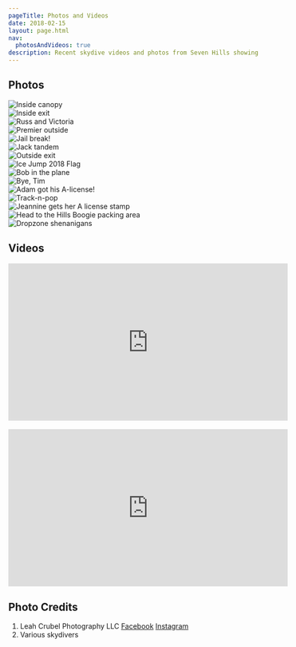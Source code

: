 ```yaml
---
pageTitle: Photos and Videos
date: 2018-02-15
layout: page.html
nav:
  photosAndVideos: true
description: Recent skydive videos and photos from Seven Hills showing some of the jumps and fun we've been having!
---
```


## Photos

<div class="images-gallery">
  <div><img src="../img/inside-canopy.jpg" alt="Inside canopy"></div>
  <div><img src="../img/inside-exit.jpg" alt="Inside exit"></div>
  <div><img src="../img/russ-and-victoria.jpg" alt="Russ and Victoria"></div>
  <div><img src="../img/premier-outside.jpg" alt="Premier outside"></div>
  <div><img src="../img/jail-break.jpg" alt="Jail break!"></div>
  <div><img src="../img/jack-tandem.jpg" alt="Jack tandem"></div>
  <div><img src="../img/outside-exit.jpg" alt="Outside exit"></div>
  <div><img src="../img/ice-jump-flag-2018.jpg" alt="Ice Jump 2018 Flag"></div>
  <div><img src="../img/bob-plane.jpg" alt="Bob in the plane"></div>
  <div><img src="../img/seeya-tim.jpg" alt="Bye, Tim"></div>
  <div><img src="../img/adam-a-license.jpg" alt="Adam got his A-license!"></div>
  <div><img src="../img/track-n-pop.jpg" alt="Track-n-pop"></div>
  <div><img src="../img/jeannine-a-license.jpg" alt="Jeannine gets her A license stamp"></div>
  <div><img src="../img/boogie-packing-area.jpg" alt="Head to the Hills Boogie packing area"></div>
  <div><img src="../img/dropzone-shenanigans.jpg" alt="Dropzone shenanigans"></div>
</div>

## Videos

<div class="video-responsive-container">
  <div class="video-responsive">
    <iframe src="https://www.facebook.com/plugins/video.php?href=https%3A%2F%2Fwww.facebook.com%2FLeahCrubelPhoto11%2Fvideos%2F1496425383710868%2F&show_text=0&width=560" width="560" height="315" style="border:none;overflow:hidden" scrolling="no" frameborder="0" allowTransparency="true" allowFullScreen="true"></iframe>
  </div>
</div>

<br>

<div class="video-responsive-container">
  <div class="video-responsive">
    <iframe src="https://www.facebook.com/plugins/video.php?href=https%3A%2F%2Fwww.facebook.com%2FLeahCrubelPhoto11%2Fvideos%2F1495975237089216%2F&show_text=0&width=560" width="560" height="315" style="border:none;overflow:hidden" scrolling="no" frameborder="0" allowTransparency="true" allowFullScreen="true"></iframe>
  </div>
</div>

## Photo Credits

 1. Leah Crubel Photography LLC [Facebook](https://www.facebook.com/LeahCrubelPhoto11/) [Instagram](https://www.instagram.com/leahcrubelphoto11/)
 2. Various skydivers
